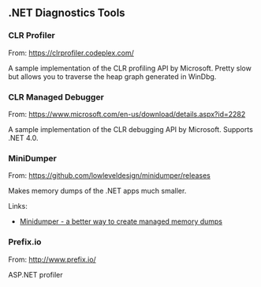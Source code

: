 
.NET Diagnostics Tools
----------------------

### CLR Profiler ###

From: <https://clrprofiler.codeplex.com/>

A sample implementation of the CLR profiling API by Microsoft. Pretty slow but allows you to traverse the heap graph generated in WinDbg.

### CLR Managed Debugger ###

From: <https://www.microsoft.com/en-us/download/details.aspx?id=2282>

A sample implementation of the CLR debugging API by Microsoft. Supports .NET 4.0.

### MiniDumper ###

From: <https://github.com/lowleveldesign/minidumper/releases>

Makes memory dumps of the .NET apps much smaller.

Links:

- [Minidumper - a better way to create managed memory dumps](http://www.codeproject.com/Articles/1102423/Minidumper-a-better-way-to-create-managed-memory-d)

### Prefix.io ###

From: <http://www.prefix.io/>

ASP.NET profiler


